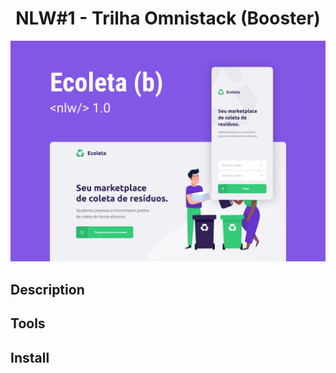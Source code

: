 <h1 style="text-align: center">NLW#1 - Trilha Omnistack (Booster)</h1>

![""](./cover.png)

## Description



## Tools

## Install
